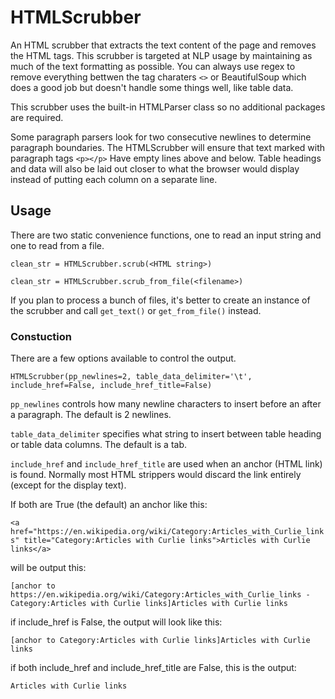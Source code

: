 # HTMLScrubber
An HTML scrubber that extracts the text content of the page and removes the HTML tags.
This scrubber is targeted at NLP usage by maintaining as much of the text formatting as possible.
You can always use regex to remove everything bettwen the tag charaters `<>` or BeautifulSoup which does a good job but doesn't handle some things well, like table data.

This scrubber uses the built-in HTMLParser class so no additional packages are required.

Some paragraph parsers look for two consecutive newlines to determine paragraph boundaries.  The HTMLScrubber will ensure that text marked with paragraph tags `<p></p>` Have empty lines above and below.
Table headings and data will also be laid out closer to what the browser would display instead of putting each column on a separate line.

## Usage
There are two static convenience functions, one to read an input string and one to read from a file.

`clean_str = HTMLScrubber.scrub(<HTML string>)`

`clean_str = HTMLScrubber.scrub_from_file(<filename>)`

If you plan to process a bunch of files, it's better to create an instance of the scrubber and call `get_text()` or `get_from_file()` instead.

### Constuction
There are a few options available to control the output.

`HTMLScrubber(pp_newlines=2, table_data_delimiter='\t', include_href=False, include_href_title=False)`

`pp_newlines` controls how many newline characters to insert before an after a paragraph.  The default is 2 newlines.

`table_data_delimiter` specifies what string to insert between table heading or table data columns.  The default is a tab.

`include_href` and `include_href_title` are used when an anchor (HTML link) is found.  Normally most HTML strippers would discard the link entirely (except for the display text). 

If both are True (the default) an anchor like this:

`<a href="https://en.wikipedia.org/wiki/Category:Articles_with_Curlie_links" title="Category:Articles with Curlie links">Articles with Curlie links</a>`

will be output this:

`[anchor to https://en.wikipedia.org/wiki/Category:Articles_with_Curlie_links - Category:Articles with Curlie links]Articles with Curlie links`

if include_href is False, the output will look like this:

`[anchor to Category:Articles with Curlie links]Articles with Curlie links`

if both include_href and include_href_title are False, this is the output:

`Articles with Curlie links`
